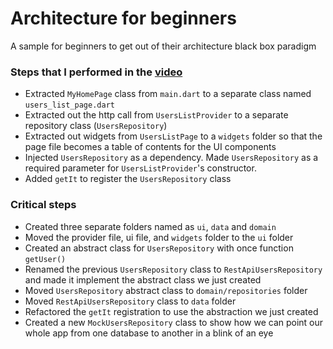 # Architecture for beginners

A sample for beginners to get out of their architecture black box paradigm

### Steps that I performed in the [video](https://www.youtube.com/watch?v=PTyU24e0PNk)

- Extracted `MyHomePage` class from `main.dart` to a separate class named `users_list_page.dart`
- Extracted out the http call from `UsersListProvider` to a separate repository class (`UsersRepository`)
- Extracted out widgets from `UsersListPage` to a `widgets` folder so that the page file becomes a table of contents for the UI components
- Injected `UsersRepository` as a dependency. Made `UsersRepository` as a required parameter for `UsersListProvider`'s constructor.
- Added `getIt` to register the `UsersRepository` class

### Critical steps

- Created three separate folders named as `ui`, `data` and `domain`
- Moved the provider file, ui file, and `widgets` folder to the `ui` folder
- Created an abstract class for `UsersRepository` with once function `getUser()`
- Renamed the previous `UsersRepository` class to `RestApiUsersRepository` and made it implement the abstract class we just created
- Moved `UsersRepository` abstract class to `domain/repositories` folder
- Moved `RestApiUsersRepository` class to `data` folder
- Refactored the `getIt` registration to use the abstraction we just created
- Created a new `MockUsersRepository` class to show how we can point our whole app from one database to another in a blink of an eye
